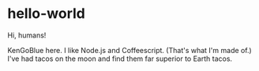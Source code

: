 # hello-world

Hi, humans!

KenGoBlue here. I like Node.js and Coffeescript. (That's what I'm made of.)
I've had tacos on the moon and find them far superior to Earth tacos.
